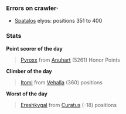 ### Errors on crawler·
- [Spatalos](/#/ranking/Spatalos) elyos: positions 351 to 400


### Stats

**Point scorer of the day**
>[Pyroxx](/#/character/Anuhart/1194696) from [Anuhart](/#/ranking/Anuhart)  (5261) Honor Points


**Climber of the day**
>[Itomi](/#/character/Vehalla/334061) from [Vehalla](/#/ranking/Vehalla)  (360) positions


**Worst of the day**
>[Ereshkygal](/#/character/Curatus/35530) from [Curatus](/#/ranking/Curatus)  (-18) positions


